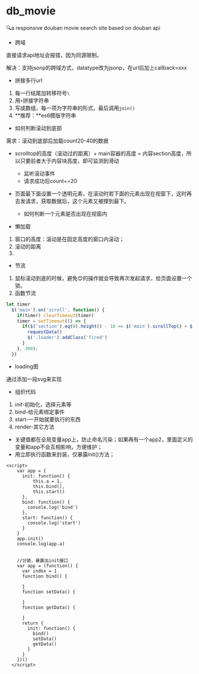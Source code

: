# db_movie
🔍a responsive douban movie search site based on douban api

- 跨域

直接请求api地址会报错，因为同源限制。

解决：支持jsonp的跨域方式，datatype改为jsonp，在url后加上callback=xxx

- 拼接多行url

1. 每一行结尾加转移符号`\`
2. 用`+`拼接字符串
3. 写成数组，每一项为字符串的形式，最后调用`join()`
4. **推荐：**es6模版字符串

- 如何判断滚动到底部

需求：滚动到底部后加载count20-40的数据

- scrolltop的高度（滚动过的距离）+ main容器的高度 = 内容section高度，所以只要前者大于内容块高度，即可监测到滑动
  - 监听滚动事件
  - 请求成功后count+=20

- 页面最下面设置一个透明元素，在滚动时若下面的元素出现在视窗下，这时再去发请求，获取数据后，这个元素又被撑到最下。
  - 如何判断一个元素是否出现在视窗内

- 懒加载

1. 窗口的高度：滚动是在固定高度的窗口内滚动；
2. 滚动的距离
3. 

- 节流

1. 鼠标滚动到底的时候，避免😊的操作就会导致再次发起请求，给页面设置一个锁。
2. 函数节流
  ```javascript
  let timer
    $('main').on('scroll', function() {
      if(timer) clearTimeout(timer)
      timer = setTimeout(() => {
        if($('section').eq(0).height() - 10 <= $('main').scrollTop() + $('main').height()) {
          requestData()
          $('.loader').addClass('fired')
        }
      }, 300);
    })
  ```

- loading图

通过添加一段svg来实现

- 组织代码

1. init-初始化，选择元素等
2. bind-给元素绑定事件
3. start-一开始就要执行的东西
4. render-其它方法

- 关键值都在全局变量app上，防止命名污染；如果再有一个app2，里面定义的变量和app不会互相影响，方便维护；
- 用立即执行函数来封装，仅暴露init()方法；

```
<script>
    var app = {
      init: function() {
          this.a = 1,
          this.bind(),
          this.start()
      },
      bind: function() {
        console.log('bind')
      },
      start: function() {
        console.log('start')
      }
    }
    app.init()
    console.log(app.a)
    
    
    //分装，暴露出init接口
    var app = (function() {
      var index = 1
      function bind() {
        
      } 
      function setData() {
        
      }
      function getData() {
        
      }
      return {
        init: function() {
          bind()
          setData()
          getData()
        }
      }
    })()
  </script>
```